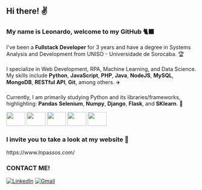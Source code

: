 ## Hi there! ✌️
### My name is Leonardo, welcome to my GitHub 🐈‍⬛
 I've been a <b>Fullstack Developer</b> for 3 years and have a degree in Systems Analysis and Development from UNISO - Universidade de Sorocaba. 🏆
 <br><br>
 I specialize in Web Development, RPA, Machine Learning, and Data Science. My skills include <b>Python</b>, <b>JavaScript</b>, <b>PHP</b>, <b>Java</b>, <b>NodeJS</b>, <b>MySQL</b>, <b>MongoDB</b>, <b>RESTful API</b>, <b>Git</b>, among others. ✈️
 <br><br>
 Currently, I am primarily studying Python and its libraries/frameworks, highlighting: <b>Pandas</b> <b>Selenium</b>, <b>Numpy</b>, <b>Django</b>, <b>Flask</b>, and <b>SKlearn</b>. 🐍

<div>
  <img height="37" width="50" src="https://cdn.jsdelivr.net/gh/devicons/devicon/icons/python/python-original.svg" />
  <img height="37" width="50" src="https://cdn.jsdelivr.net/gh/devicons/devicon/icons/javascript/javascript-original.svg" />
  <img height="37" width="50" src="https://cdn.jsdelivr.net/gh/devicons/devicon/icons/php/php-original.svg" />
  <img height="37" width="50" src="https://cdn.jsdelivr.net/gh/devicons/devicon/icons/html5/html5-original.svg" />
  <img height="37" width="50" src="https://cdn.jsdelivr.net/gh/devicons/devicon/icons/css3/css3-original.svg" />
</div>

### I invite you to take a look at my website 🚀
<p>https://www.lnpassos.com/</p>

### CONTACT ME!
  
[![LinkedIn](https://img.shields.io/badge/LinkedIn-0077B5?style=for-the-badge&logo=linkedin&logoColor=white)](https://www.linkedin.com/in/leonardo-passos-aa755b209/)
[![Gmail](https://img.shields.io/badge/Gmail-D14836?style=for-the-badge&logo=gmail&logoColor=white)](mailto:leo.nardo.360@hotmail.com)
<br>


